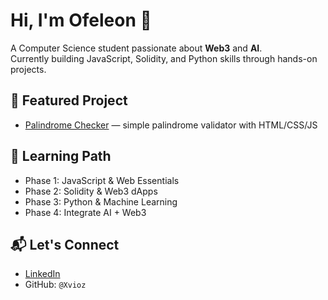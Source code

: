# Hi, I'm Ofeleon 👋

A Computer Science student passionate about **Web3** and **AI**.  
Currently building JavaScript, Solidity, and Python skills through hands-on projects.

## 🔭 Featured Project  
- [Palindrome Checker](https://xvioz.github.io/palindrome-checker/) — simple palindrome validator with HTML/CSS/JS

## 🌱 Learning Path  
- Phase 1: JavaScript & Web Essentials  
- Phase 2: Solidity & Web3 dApps  
- Phase 3: Python & Machine Learning  
- Phase 4: Integrate AI + Web3

## 📬 Let's Connect  
- [LinkedIn](https://www.linkedin.com/in/ofeleon-moreno/)  
- GitHub: `@Xvioz`
